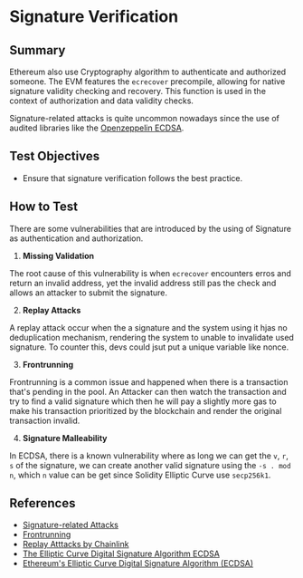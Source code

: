 # Signature Verification

## Summary

Ethereum also use Cryptography algorithm to authenticate and authorized someone. The EVM features the `ecrecover` precompile, allowing for native signature validity checking and recovery. This function is used in the context of authorization and data validity checks. 

Signature-related attacks is quite uncommon nowadays since the use of audited libraries like the [Openzeppelin ECDSA](https://github.com/OpenZeppelin/openzeppelin-contracts/blob/master/contracts/utils/cryptography/ECDSA.sol).

## Test Objectives

- Ensure that signature verification follows the best practice.

## How to Test

There are some vulnerabilities that are introduced by the using of Signature as authentication and authorization.

1. **Missing Validation**

The root cause of this vulnerability is when `ecrecover` encounters erros and return an invalid address, yet the invalid address still pas the check and allows an attacker to submit the signature.

2. **Replay Attacks**

A replay attack occur when the a signature and the system using it hjas no deduplication mechanism, rendering the system to unable to invalidate used signature. To counter this, devs could jsut put a unique variable like nonce.

3. **Frontrunning**

Frontrunning is a common issue and happened when there is a transaction that's pending in the pool. An Attacker can then watch the transaction and try to find a valid signature which then he will pay a slightly more gas to make his transaction prioritized by the blockchain and render the original transaction invalid.

4. **Signature Malleability**

In ECDSA, there is a known vulnerability where as long we can get the `v`, `r`, `s` of the signature, we can create another valid signature using the `-s . mod n`, which `n` value can be get since Solidity Elliptic Curve use `secp256k1`.

## References

- [Signature-related Attacks](https://scsfg.io/hackers/signature-attacks/)
- [Frontrunning](https://cow.fi/learn/what-is-frontrunning)
- [Replay Atttacks by Chainlink](https://chain.link/education-hub/replay-attack#:~:text=A%20replay%20attack%20is%20when,are%20is%20of%20paramount%20importance.)
- [The Elliptic Curve Digital Signature Algorithm ECDSA](https://dev.to/yusuferdogan/the-elliptic-curve-digital-signature-algorithm-ecdsa-jng)
- [Ethereum's Elliptic Curve Digital Signature Algorithm (ECDSA)](https://fitsaleem.medium.com/ethereums-elliptic-curve-digital-signature-algorithm-ecdsa-88e1659f4879)